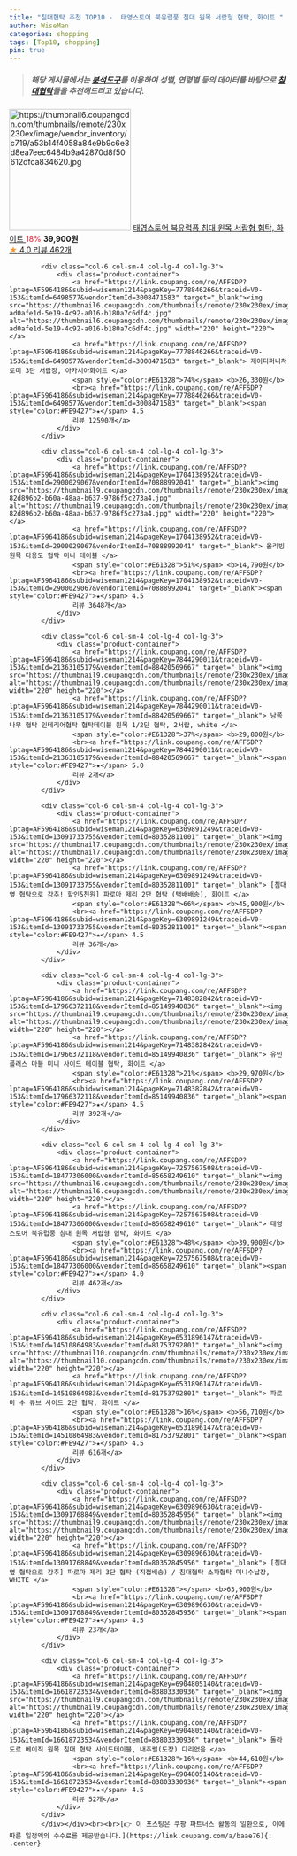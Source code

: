 ```yaml
---
title: "침대협탁 추천 TOP10 -  태영스토어 북유럽풍 침대 원목 서랍형 협탁, 화이트 "
author: WiseMan
categories: shopping
tags: [Top10, shopping]
pin: true
---
```


> ##### 해당 게시물에서는 [**분석도구**](https://itemscout.io/)를 이용하여 **성별**, **연령별** 등의 데이터를 바탕으로 [**침대협탁**](https://link.coupang.com/a/baae76)들을 추천해드리고 있습니다.
<div class="container"><div class="row">
            <div class="col-6 col-sm-4 col-lg-4 col-lg-3">
                <div class="product-container">
                    <a href="https://link.coupang.com/re/AFFSDP?lptag=AF5964186&subid=wiseman1214&pageKey=7257567508&traceid=V0-153&itemId=18477306000&vendorItemId=85658249610" target="_blank"><img src="https://thumbnail6.coupangcdn.com/thumbnails/remote/230x230ex/image/vendor_inventory/c719/a53b14f4058a84e9b9c6e3d8ea7eec6484b9a42870d8f50612dfca834620.jpg" alt="https://thumbnail6.coupangcdn.com/thumbnails/remote/230x230ex/image/vendor_inventory/c719/a53b14f4058a84e9b9c6e3d8ea7eec6484b9a42870d8f50612dfca834620.jpg" width="220" height="220"></a>
                    <a href="https://link.coupang.com/re/AFFSDP?lptag=AF5964186&subid=wiseman1214&pageKey=7257567508&traceid=V0-153&itemId=18477306000&vendorItemId=85658249610" target="_blank"> 태영스토어 북유럽풍 침대 원목 서랍형 협탁, 화이트 </a>
                    <span style="color:#E61328">18%</span> <b>39,900원</b>
                    <br><a href="https://link.coupang.com/re/AFFSDP?lptag=AF5964186&subid=wiseman1214&pageKey=7257567508&traceid=V0-153&itemId=18477306000&vendorItemId=85658249610" target="_blank"><span style="color:#FE9427">★</span> 4.0
                    리뷰 462개</a>
                </div>
            </div>
            
            <div class="col-6 col-sm-4 col-lg-4 col-lg-3">
                <div class="product-container">
                    <a href="https://link.coupang.com/re/AFFSDP?lptag=AF5964186&subid=wiseman1214&pageKey=7778846266&traceid=V0-153&itemId=6498577&vendorItemId=3008471583" target="_blank"><img src="https://thumbnail6.coupangcdn.com/thumbnails/remote/230x230ex/image/retail/images/1798545410637141-ad0afe1d-5e19-4c92-a016-b180a7c6df4c.jpg" alt="https://thumbnail6.coupangcdn.com/thumbnails/remote/230x230ex/image/retail/images/1798545410637141-ad0afe1d-5e19-4c92-a016-b180a7c6df4c.jpg" width="220" height="220"></a>
                    <a href="https://link.coupang.com/re/AFFSDP?lptag=AF5964186&subid=wiseman1214&pageKey=7778846266&traceid=V0-153&itemId=6498577&vendorItemId=3008471583" target="_blank"> 제이디퍼니처 로미 3단 서랍장, 아카시아화이트 </a>
                    <span style="color:#E61328">74%</span> <b>26,330원</b>
                    <br><a href="https://link.coupang.com/re/AFFSDP?lptag=AF5964186&subid=wiseman1214&pageKey=7778846266&traceid=V0-153&itemId=6498577&vendorItemId=3008471583" target="_blank"><span style="color:#FE9427">★</span> 4.5
                    리뷰 12590개</a>
                </div>
            </div>
            
            <div class="col-6 col-sm-4 col-lg-4 col-lg-3">
                <div class="product-container">
                    <a href="https://link.coupang.com/re/AFFSDP?lptag=AF5964186&subid=wiseman1214&pageKey=1704138952&traceid=V0-153&itemId=2900029067&vendorItemId=70888992041" target="_blank"><img src="https://thumbnail9.coupangcdn.com/thumbnails/remote/230x230ex/image/retail/images/554160753024343-82d896b2-b60a-48aa-b637-9786f5c273a4.jpg" alt="https://thumbnail9.coupangcdn.com/thumbnails/remote/230x230ex/image/retail/images/554160753024343-82d896b2-b60a-48aa-b637-9786f5c273a4.jpg" width="220" height="220"></a>
                    <a href="https://link.coupang.com/re/AFFSDP?lptag=AF5964186&subid=wiseman1214&pageKey=1704138952&traceid=V0-153&itemId=2900029067&vendorItemId=70888992041" target="_blank"> 올리빙 원목 다용도 협탁 미니 테이블 </a>
                    <span style="color:#E61328">51%</span> <b>14,790원</b>
                    <br><a href="https://link.coupang.com/re/AFFSDP?lptag=AF5964186&subid=wiseman1214&pageKey=1704138952&traceid=V0-153&itemId=2900029067&vendorItemId=70888992041" target="_blank"><span style="color:#FE9427">★</span> 4.5
                    리뷰 3648개</a>
                </div>
            </div>
            
            <div class="col-6 col-sm-4 col-lg-4 col-lg-3">
                <div class="product-container">
                    <a href="https://link.coupang.com/re/AFFSDP?lptag=AF5964186&subid=wiseman1214&pageKey=7844290011&traceid=V0-153&itemId=21363105179&vendorItemId=88420569667" target="_blank"><img src="https://thumbnail9.coupangcdn.com/thumbnails/remote/230x230ex/image/vendor_inventory/3451/8ec0024abb8e0b7e1af1afcf8edf7af16704721863dbd5428dd4f4549fcd.jpg" alt="https://thumbnail9.coupangcdn.com/thumbnails/remote/230x230ex/image/vendor_inventory/3451/8ec0024abb8e0b7e1af1afcf8edf7af16704721863dbd5428dd4f4549fcd.jpg" width="220" height="220"></a>
                    <a href="https://link.coupang.com/re/AFFSDP?lptag=AF5964186&subid=wiseman1214&pageKey=7844290011&traceid=V0-153&itemId=21363105179&vendorItemId=88420569667" target="_blank"> 남쪽나무 협탁 인테리어협탁 협탁테이블 원목 1/2단 협탁, 2서랍, white </a>
                    <span style="color:#E61328">37%</span> <b>29,800원</b>
                    <br><a href="https://link.coupang.com/re/AFFSDP?lptag=AF5964186&subid=wiseman1214&pageKey=7844290011&traceid=V0-153&itemId=21363105179&vendorItemId=88420569667" target="_blank"><span style="color:#FE9427">★</span> 5.0
                    리뷰 2개</a>
                </div>
            </div>
            
            <div class="col-6 col-sm-4 col-lg-4 col-lg-3">
                <div class="product-container">
                    <a href="https://link.coupang.com/re/AFFSDP?lptag=AF5964186&subid=wiseman1214&pageKey=6309891249&traceid=V0-153&itemId=13091733755&vendorItemId=80352811001" target="_blank"><img src="https://thumbnail7.coupangcdn.com/thumbnails/remote/230x230ex/image/vendor_inventory/0e5f/9355577b18f57dcbded603ebdcd957665dc05c1c71e77a31431bea617e20.jpg" alt="https://thumbnail7.coupangcdn.com/thumbnails/remote/230x230ex/image/vendor_inventory/0e5f/9355577b18f57dcbded603ebdcd957665dc05c1c71e77a31431bea617e20.jpg" width="220" height="220"></a>
                    <a href="https://link.coupang.com/re/AFFSDP?lptag=AF5964186&subid=wiseman1214&pageKey=6309891249&traceid=V0-153&itemId=13091733755&vendorItemId=80352811001" target="_blank"> [침대 옆 협탁으로 강추! 할인5천원] 파로마 제리 2단 협탁 (택배배송), 화이트 </a>
                    <span style="color:#E61328">66%</span> <b>45,900원</b>
                    <br><a href="https://link.coupang.com/re/AFFSDP?lptag=AF5964186&subid=wiseman1214&pageKey=6309891249&traceid=V0-153&itemId=13091733755&vendorItemId=80352811001" target="_blank"><span style="color:#FE9427">★</span> 4.5
                    리뷰 36개</a>
                </div>
            </div>
            
            <div class="col-6 col-sm-4 col-lg-4 col-lg-3">
                <div class="product-container">
                    <a href="https://link.coupang.com/re/AFFSDP?lptag=AF5964186&subid=wiseman1214&pageKey=7148382842&traceid=V0-153&itemId=17966372118&vendorItemId=85149940836" target="_blank"><img src="https://thumbnail9.coupangcdn.com/thumbnails/remote/230x230ex/image/vendor_inventory/9fe3/9b062effa078cd66dd02273ac8543a66c2391ab80a436a4b6a6ff0c830c0.jpg" alt="https://thumbnail9.coupangcdn.com/thumbnails/remote/230x230ex/image/vendor_inventory/9fe3/9b062effa078cd66dd02273ac8543a66c2391ab80a436a4b6a6ff0c830c0.jpg" width="220" height="220"></a>
                    <a href="https://link.coupang.com/re/AFFSDP?lptag=AF5964186&subid=wiseman1214&pageKey=7148382842&traceid=V0-153&itemId=17966372118&vendorItemId=85149940836" target="_blank"> 유민플러스 마블 미니 사이드 테이블 협탁, 화이트 </a>
                    <span style="color:#E61328">21%</span> <b>29,970원</b>
                    <br><a href="https://link.coupang.com/re/AFFSDP?lptag=AF5964186&subid=wiseman1214&pageKey=7148382842&traceid=V0-153&itemId=17966372118&vendorItemId=85149940836" target="_blank"><span style="color:#FE9427">★</span> 4.5
                    리뷰 392개</a>
                </div>
            </div>
            
            <div class="col-6 col-sm-4 col-lg-4 col-lg-3">
                <div class="product-container">
                    <a href="https://link.coupang.com/re/AFFSDP?lptag=AF5964186&subid=wiseman1214&pageKey=7257567508&traceid=V0-153&itemId=18477306000&vendorItemId=85658249610" target="_blank"><img src="https://thumbnail6.coupangcdn.com/thumbnails/remote/230x230ex/image/vendor_inventory/c719/a53b14f4058a84e9b9c6e3d8ea7eec6484b9a42870d8f50612dfca834620.jpg" alt="https://thumbnail6.coupangcdn.com/thumbnails/remote/230x230ex/image/vendor_inventory/c719/a53b14f4058a84e9b9c6e3d8ea7eec6484b9a42870d8f50612dfca834620.jpg" width="220" height="220"></a>
                    <a href="https://link.coupang.com/re/AFFSDP?lptag=AF5964186&subid=wiseman1214&pageKey=7257567508&traceid=V0-153&itemId=18477306000&vendorItemId=85658249610" target="_blank"> 태영스토어 북유럽풍 침대 원목 서랍형 협탁, 화이트 </a>
                    <span style="color:#E61328">48%</span> <b>39,900원</b>
                    <br><a href="https://link.coupang.com/re/AFFSDP?lptag=AF5964186&subid=wiseman1214&pageKey=7257567508&traceid=V0-153&itemId=18477306000&vendorItemId=85658249610" target="_blank"><span style="color:#FE9427">★</span> 4.0
                    리뷰 462개</a>
                </div>
            </div>
            
            <div class="col-6 col-sm-4 col-lg-4 col-lg-3">
                <div class="product-container">
                    <a href="https://link.coupang.com/re/AFFSDP?lptag=AF5964186&subid=wiseman1214&pageKey=6531896147&traceid=V0-153&itemId=14510864983&vendorItemId=81753792801" target="_blank"><img src="https://thumbnail10.coupangcdn.com/thumbnails/remote/230x230ex/image/rs_quotation_api/sz7sawnz/243c6fffb2e64d63929616b64bba3f43.jpg" alt="https://thumbnail10.coupangcdn.com/thumbnails/remote/230x230ex/image/rs_quotation_api/sz7sawnz/243c6fffb2e64d63929616b64bba3f43.jpg" width="220" height="220"></a>
                    <a href="https://link.coupang.com/re/AFFSDP?lptag=AF5964186&subid=wiseman1214&pageKey=6531896147&traceid=V0-153&itemId=14510864983&vendorItemId=81753792801" target="_blank"> 파로마 수 큐브 사이드 2단 협탁, 화이트 </a>
                    <span style="color:#E61328">16%</span> <b>56,710원</b>
                    <br><a href="https://link.coupang.com/re/AFFSDP?lptag=AF5964186&subid=wiseman1214&pageKey=6531896147&traceid=V0-153&itemId=14510864983&vendorItemId=81753792801" target="_blank"><span style="color:#FE9427">★</span> 4.5
                    리뷰 616개</a>
                </div>
            </div>
            
            <div class="col-6 col-sm-4 col-lg-4 col-lg-3">
                <div class="product-container">
                    <a href="https://link.coupang.com/re/AFFSDP?lptag=AF5964186&subid=wiseman1214&pageKey=6309896630&traceid=V0-153&itemId=13091768849&vendorItemId=80352845956" target="_blank"><img src="https://thumbnail9.coupangcdn.com/thumbnails/remote/230x230ex/image/vendor_inventory/ec9d/b4ba06a91143eb96227fdf1887f10c4011a344d67c1590743e9c5628bb0a.jpg" alt="https://thumbnail9.coupangcdn.com/thumbnails/remote/230x230ex/image/vendor_inventory/ec9d/b4ba06a91143eb96227fdf1887f10c4011a344d67c1590743e9c5628bb0a.jpg" width="220" height="220"></a>
                    <a href="https://link.coupang.com/re/AFFSDP?lptag=AF5964186&subid=wiseman1214&pageKey=6309896630&traceid=V0-153&itemId=13091768849&vendorItemId=80352845956" target="_blank"> [침대 옆 협탁으로 강추] 파로마 제리 3단 협탁 (직접배송) / 침대협탁 소파협탁 미니수납장, WHITE </a>
                    <span style="color:#E61328"></span> <b>63,900원</b>
                    <br><a href="https://link.coupang.com/re/AFFSDP?lptag=AF5964186&subid=wiseman1214&pageKey=6309896630&traceid=V0-153&itemId=13091768849&vendorItemId=80352845956" target="_blank"><span style="color:#FE9427">★</span> 4.5
                    리뷰 23개</a>
                </div>
            </div>
            
            <div class="col-6 col-sm-4 col-lg-4 col-lg-3">
                <div class="product-container">
                    <a href="https://link.coupang.com/re/AFFSDP?lptag=AF5964186&subid=wiseman1214&pageKey=6904805140&traceid=V0-153&itemId=16618723534&vendorItemId=83803330936" target="_blank"><img src="https://thumbnail9.coupangcdn.com/thumbnails/remote/230x230ex/image/vendor_inventory/f4f2/aa7835708b90f7f742169e60ef01f4c03edbe457f48b47e97fdc1f4a5eca.jpg" alt="https://thumbnail9.coupangcdn.com/thumbnails/remote/230x230ex/image/vendor_inventory/f4f2/aa7835708b90f7f742169e60ef01f4c03edbe457f48b47e97fdc1f4a5eca.jpg" width="220" height="220"></a>
                    <a href="https://link.coupang.com/re/AFFSDP?lptag=AF5964186&subid=wiseman1214&pageKey=6904805140&traceid=V0-153&itemId=16618723534&vendorItemId=83803330936" target="_blank"> 돌라도르 베이직 원목 침대 협탁 사이드테이블, 내추럴(도장) 다리없음 </a>
                    <span style="color:#E61328">16%</span> <b>44,610원</b>
                    <br><a href="https://link.coupang.com/re/AFFSDP?lptag=AF5964186&subid=wiseman1214&pageKey=6904805140&traceid=V0-153&itemId=16618723534&vendorItemId=83803330936" target="_blank"><span style="color:#FE9427">★</span> 4.5
                    리뷰 52개</a>
                </div>
            </div>
            </div></div><br><br>[👉 이 포스팅은 쿠팡 파트너스 활동의 일환으로, 이에 따른 일정액의 수수료를 제공받습니다.](https://link.coupang.com/a/baae76){: .center}